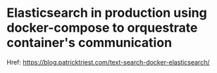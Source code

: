 # Elasticsearch in production using docker-compose to orquestrate container's communication

Href: https://blog.patricktriest.com/text-search-docker-elasticsearch/